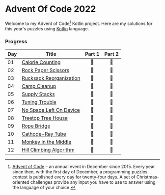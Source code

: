 # Advent Of Code 2022

Welcome to my Advent of Code[^aoc] Kotlin project. Here are my solutions for this year's puzzles
using [Kotlin](https://kotlinlang.org) language.

### Progress

| Day | Title                                   | Part 1 | Part 2 |
|-----|-----------------------------------------|:------:|:------:|
| 01  | [Calorie Counting](src/Day01.kt)        |   🌟   |   🌟   |
| 02  | [Rock Paper Scissors](src/Day02.kt)     |   🌟   |   🌟   |
| 03  | [Rucksack Reorganization](src/Day03.kt) |   🌟   |   🌟   |
| 04  | [Camp Cleanup](src/Day04.kt)            |   🌟   |   🌟   |
| 05  | [Supply Stacks](src/Day05.kt)           |   🌟   |   🌟   |
| 06  | [Tuning Trouble](src/Day06.kt)          |   🌟   |   🌟   |
| 07  | [No Space Left On Device](src/Day07.kt) |   🌟   |   🌟   |
| 08  | [Treetop Tree House](src/Day08.kt)      |   🌟   |   🌟   |
| 09  | [Rope Bridge](src/Day09.kt)             |   🌟   |   🌟   |
| 10  | [Cathode-Ray Tube](src/Day10.kt)        |   🌟   |   🌟   |
| 11  | [Monkey in the Middle](src/Day11.kt)    |   🌟   |   🌟   |
| 12  | [Hill Climbing Algorithm](src/Day12.kt) |   🌟   |   🌟   |

[^aoc]: [Advent of Code](https://adventofcode.com) – an annual event in December since 2015.
Every year since then, with the first day of December, a programming puzzles contest is published every day for
twenty-four days.
A set of Christmas-oriented challenges provide any input you have to use to answer using the language of your choice.
